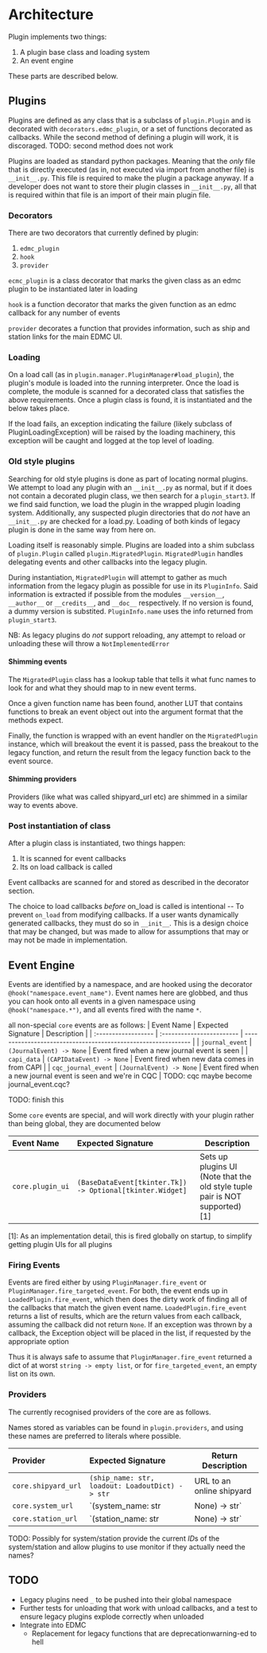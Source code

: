 # Architecture

Plugin implements two things:

1. A plugin base class and loading system
2. An event engine

These parts are described below.

## Plugins

Plugins are defined as any class that is a subclass of `plugin.Plugin` and is decorated with `decorators.edmc_plugin`,
or a set of functions decorated as callbacks. While the second method of defining a plugin will work, it is discoraged.
TODO: second method does not work

Plugins are loaded as standard python packages. Meaning that the _only_ file that is directly executed (as in,
not executed via import from another file) is `__init__.py`. This file is required to make the plugin a package anyway.
If a developer does not want to store their plugin classes in `__init__.py`, all that is required within that file is
an import of their main plugin file.

### Decorators

There are two decorators that currently defined by plugin:

1. `edmc_plugin`
2. `hook`
3. `provider`

`ecmc_plugin` is a class decorator that marks the given class as an edmc plugin to be instantiated later in loading

`hook` is a function decorator that marks the given function as an edmc callback for any number of events

`provider` decorates a function that provides information, such as ship and station links for the main EDMC UI.

### Loading

On a load call (as in `plugin.manager.PluginManager#load_plugin`), the plugin's module is loaded into the running
interpreter. Once the load is complete, the module is scanned for a decorated class that satisfies the above requirements.
Once a plugin class is found, it is instantiated and the below takes place.

If the load fails, an exception indicating the failure (likely subclass of PluginLoadingException) will be raised by the
loading machinery, this exception will be caught and logged at the top level of loading.

### Old style plugins

Searching for old style plugins is done as part of locating normal plugins. We attempt to load any plugin with an
`__init__.py` as normal, but if it does not contain a decorated plugin class, we then search for a `plugin_start3`.
If we find said function, we load the plugin in the wrapped plugin loading system. Additionally, any suspected plugin
directories that do _not_ have an `__init__.py` are checked for a load.py. Loading of both kinds of legacy plugin
is done in the same way from here on.

Loading itself is reasonably simple. Plugins are loaded into a shim subclass of `plugin.Plugin` called
`plugin.MigratedPlugin`. `MigratedPlugin` handles delegating events and other callbacks into the legacy plugin.

During instantiation, `MigratedPlugin` will attempt to gather as much information from the legacy plugin as possible for
use in its `PluginInfo`. Said information is extracted if possible from the modules `__version__`,
`__author__` or `__credits__`, and `__doc__` respectively. If no version is found, a dummy version is substited.
`PluginInfo.name` uses the info returned from `plugin_start3`.

NB: As legacy plugins do _not_ support reloading, any attempt to reload or unloading these will throw a
`NotImplementedError`

#### Shimming events

The `MigratedPlugin` class has a lookup table that tells it what func names to look
for and what they should map to in new event terms.

Once a given function name has been found, another LUT that contains functions to break
an event object out into the argument format that the methods expect.

Finally, the function is wrapped with an event handler on the `MigratedPlugin` instance,
which will breakout the event it is passed, pass the breakout to the legacy function, and return the result from the legacy function back to the event source.

#### Shimming providers

Providers (like what was called shipyard_url etc) are shimmed in a similar way to events above.

### Post instantiation of class

After a plugin class is instantiated, two things happen:

1. It is scanned for event callbacks
2. Its on load callback is called

Event callbacks are scanned for and stored as described in the decorator section.

The choice to load callbacks _before_ on_load is called is intentional -- To prevent `on_load` from modifying callbacks.
If a user wants dynamically generated callbacks, they must do so in `__init__`. This is a design choice that may be
changed, but was made to allow for assumptions that may or may not be made in implementation.

## Event Engine

Events are identified by a namespace, and are hooked using the decorator `@hook("namespace.event_name")`.
Event names here are globbed, and thus you can hook onto all events in a given namespace using `@hook("namespace.*")`,
and all events fired with the name `*`.

all non-special `core` events are as follows:
| Event Name          | Expected Signature        | Description                                                   |
| :------------------ | :------------------------ | ------------------------------------------------------------- |
| `journal_event`     | `(JournalEvent) -> None`  | Event fired when a new journal event is seen                  |
| `capi_data`         | `(CAPIDataEvent) -> None` | Event fired when new data comes in from CAPI                  |
| `cqc_journal_event` | `(JournalEvent) -> None`  | Event fired when a new journal event is seen and we're in CQC |
TODO: cqc maybe become journal_event.cqc?

TODO: finish this

Some `core` events are special, and will work directly with your plugin rather than being global, they are
documented below

| Event Name       | Expected Signature                                        | Description                                                                  |
| :--------------- | :-------------------------------------------------------- | ---------------------------------------------------------------------------- |
| `core.plugin_ui` | `(BaseDataEvent[tkinter.Tk]) -> Optional[tkinter.Widget]` | Sets up plugins UI (Note that the old style tuple pair is NOT supported) [1] |

[1]: As an implementation detail, this is fired globally on startup, to simplify getting plugin UIs for all plugins

### Firing Events

Events are fired either by using `PluginManager.fire_event` or `PluginManager.fire_targeted_event`. For both, the event
ends up in `LoadedPlugin.fire_event`, which then does the dirty work of finding all of the callbacks that match the
given event name. `LoadedPlugin.fire_event` returns a list of results, which are the return values from each callback,
assuming the callback did not return `None`. If an exception was thrown by a callback,
the Exception object will be placed in the list, if requested by the appropriate option

Thus it is always safe to assume that `PluginManager.fire_event` returned a dict of at worst `string -> empty list`, or
for `fire_targeted_event`, an empty list on its own.


### Providers

The currently recognised providers of the core are as follows.

Names stored as variables can be found in `plugin.providers`, and using these names are preferred to literals where
possible.

| Provider            | Expected Signature                              | Return Description                                          |
| :------------------ | :---------------------------------------------- | ----------------------------------------------------------- |
| `core.shipyard_url` | `(ship_name: str, loadout: LoadoutDict) -> str` | URL to an online shipyard                                   |
| `core.system_url`   | `(system_name: str | None) -> str`              | URL to an online information dump of the current system     |
| `core.station_url`  | `(station_name: str | None) -> str`             | URL to an online information dump about the current station |

TODO: Possibly for system/station provide the current *ID*s of the system/station and allow plugins to use monitor
if they actually need the names?

## TODO

- Legacy plugins need `_` to be pushed into their global namespace
- Further tests for unloading that work with unload callbacks, and a test to ensure legacy plugins explode correctly
  when unloaded
- Integrate into EDMC
  - Replacement for legacy functions that are deprecationwarning-ed to hell
